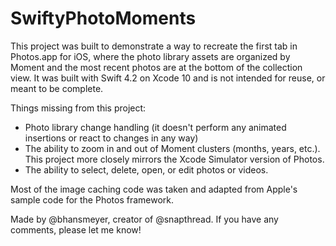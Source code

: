 #  SwiftyPhotoMoments


This project was built to demonstrate a way to recreate the first tab in Photos.app for iOS, where the photo library assets are organized by Moment and the most recent photos are at the bottom of the collection view. It was built with Swift 4.2 on Xcode 10 and is not intended for reuse, or meant to be complete.

Things missing from this project:
-  Photo library change handling (it doesn't perform any animated insertions or react to changes in any way)
- The ability to zoom in and out of Moment clusters (months, years, etc.). This project more closely mirrors the Xcode Simulator version of Photos.
- The ability to select, delete, open, or edit photos or videos.

Most of the image caching code was taken and adapted from Apple's sample code for the Photos framework.

Made by @bhansmeyer, creator of @snapthread. If you have any comments, please let me know!
